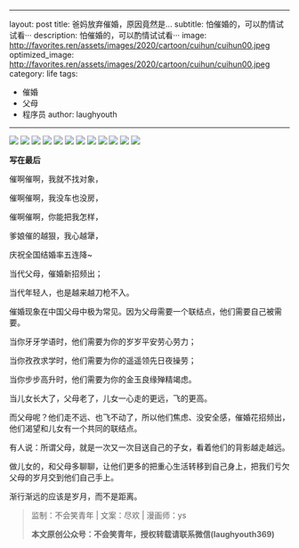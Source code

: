 
---
layout: post
title: 爸妈放弃催婚，原因竟然是...
subtitle: 怕催婚的，可以酌情试试看···
description: 怕催婚的，可以酌情试试看···
image: http://favorites.ren/assets/images/2020/cartoon/cuihun/cuihun00.jpeg
optimized_image: http://favorites.ren/assets/images/2020/cartoon/cuihun/cuihun00.jpeg
category: life
tags:
  - 催婚
  - 父母
  - 程序员
author: laughyouth
---

![](http://favorites.ren/assets/images/2020/cartoon/cuihun/cuihun01.jpg)
![](http://favorites.ren/assets/images/2020/cartoon/cuihun/cuihun02.jpg)
![](http://favorites.ren/assets/images/2020/cartoon/cuihun/cuihun03.jpg)
![](http://favorites.ren/assets/images/2020/cartoon/cuihun/cuihun04.jpg)
![](http://favorites.ren/assets/images/2020/cartoon/cuihun/cuihun05.jpg)
![](http://favorites.ren/assets/images/2020/cartoon/cuihun/cuihun06.jpg)
![](http://favorites.ren/assets/images/2020/cartoon/cuihun/cuihun07.jpg)
![](http://favorites.ren/assets/images/2020/cartoon/cuihun/cuihun08.jpg)
![](http://favorites.ren/assets/images/2020/cartoon/cuihun/cuihun09.jpg)
![](http://favorites.ren/assets/images/2020/cartoon/cuihun/cuihun10.jpg)
![](http://favorites.ren/assets/images/2020/cartoon/cuihun/cuihun11.jpg)
![](http://favorites.ren/assets/images/2020/cartoon/cuihun/cuihun12.jpg)

**写在最后**

催啊催啊，我就不找对象，

催啊催啊，我没车也没房，

催啊催啊，你能把我怎样，

爹娘催的越狠，我心越犟，

庆祝全国结婚率五连降~

 
当代父母，催婚新招频出；

当代年轻人，也是越来越刀枪不入。

 
催婚现象在中国父母中极为常见。因为父母需要一个联结点，他们需要自己被需要。

当你牙牙学语时，他们需要为你的岁岁平安劳心劳力；

当你孜孜求学时，他们需要为你的遥遥领先日夜操劳；

当你步步高升时，他们需要为你的金玉良缘殚精竭虑。

 
当儿女长大了，父母老了，儿女一心走的更远，飞的更高。

而父母呢？他们走不远、也飞不动了，所以他们焦虑、没安全感，催婚花招频出，他们渴望和儿女有一个共同的联结点。

 
有人说：所谓父母，就是一次又一次目送自己的子女，看着他们的背影越走越远。

做儿女的，和父母多聊聊，让他们更多的把重心生活转移到自己身上，把我们亏欠父母的岁月交到他们自己手上。

 
渐行渐远的应该是岁月，而不是距离。

>监制：不会笑青年 | 文案：尽欢 | 漫画师：ys
>
>**本文原创公众号：不会笑青年，授权转载请联系微信(laughyouth369)**